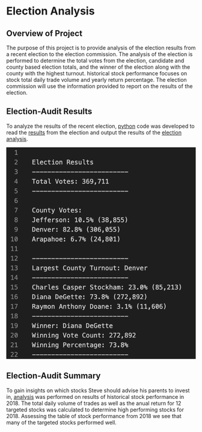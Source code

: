 # Election Analysis

## Overview of Project

The purpose of this project is to provide analysis of the election results from a recent election to the election commission. The analysis of the election is performed to determine the total votes from the election, candidate and county based election totals, and the winner of the election along with the county with the highest turnout. historical stock performance focuses on stock total daily trade volume and yearly return percentage. The election commission will use the information provided to report on the results of the election.

## Election-Audit Results

To analyze the results of the recent election, [python](https://github.com/aricciardelli2/UCB-Projects/blob/main/election_analysis/PyPoll_Challenge.py) code was developed to read the [results](https://github.com/aricciardelli2/UCB-Projects/blob/main/election_analysis/resources/election_results.csv) from the election and output the results of the [election analysis](https://github.com/aricciardelli2/UCB-Projects/blob/main/election_analysis/analysis/election_analysis.txt).

![](https://github.com/aricciardelli2/UCB-Projects/blob/main/election_analysis/resources/election_results.png)

## Election-Audit Summary

To gain insights on which stocks Steve should advise his parents to invest in, [analysis](https://github.com/aricciardelli2/UCB-Projects/blob/main/stock-analysis/VBA_Challenge.xlsm) was performed on results of historical stock performance in 2018. The total daily volume of trades as well as the anual return for 12 targeted stocks was calculated to determine high performing stocks for 2018. Assessing the table of stock performance from 2018 we see that many of the targeted stocks performed well.
